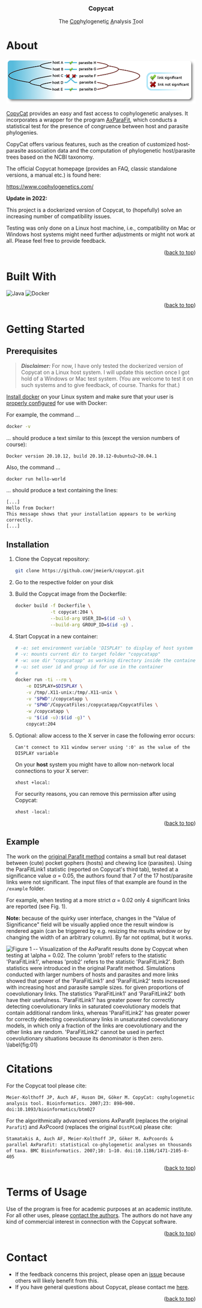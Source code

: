 <a name="readme-top"></a> 

<h3 align="center"> Copycat </h3>
<p align="center"> The <ins>Cop</ins>h<ins>y</ins>logeneti<ins>c</ins> <ins>A</ins>nalysis <ins>T</ins>ool <br />
</p>

<!-- ABOUT THE PROJECT -->
# About

[![Copycat](images/copycat_tanglegram_logo.png)](https://www.cophylogenetics.com/)

[CopyCat](#citations) provides an easy and fast access to cophylogenetic analyses. It incorporates a wrapper for the program [AxParaFit](#citations), which conducts a statistical test for the presence of congruence between host and parasite phylogenies.

CopyCat offers various features, such as the creation of customized host-parasite association data and the computation of phylogenetic host/parasite trees based on the NCBI taxonomy.

The official Copycat homepage (provides an FAQ, classic standalone versions, a manual etc.) is found here: 

https://www.cophylogenetics.com/

**Update in 2022:** 

This project is a dockerized version of Copycat, to (hopefully) solve an increasing number of compatibility issues.

Testing was only done on a Linux host machine, i.e., compatibility on Mac or Windows host systems might need further adjustments or might not work at all. Please feel free to provide feedback.

<p align="right">(<a href="#readme-top">back to top</a>)</p>

# Built With

![Java](https://img.shields.io/badge/java-%23ED8B00.svg?style=for-the-badge&logo=java&logoColor=white)
![Docker](https://img.shields.io/badge/docker-%230db7ed.svg?style=for-the-badge&logo=docker&logoColor=white)

<p align="right">(<a href="#readme-top">back to top</a>)</p>

<!-- GETTING STARTED -->

# Getting Started

## Prerequisites

> **_Disclaimer:_**  For now, I have only tested the dockerized version of Copycat on a Linux host system. I will update this section once I got hold of a Windows or Mac test system. (You are welcome to test it on such systems and to give feedback, of course. Thanks for that.)

<a href="https://docs.docker.com/engine/install/">Install docker</a> on your Linux system and make sure that your user is <a href="https://docs.docker.com/engine/install/linux-postinstall/">properly configured</a> for use with Docker:

For example, the command ...
```bash
docker -v
```
... should produce a text similar to this (except the version numbers of course):
```text
Docker version 20.10.12, build 20.10.12-0ubuntu2~20.04.1
```

Also, the command ...

```bash
docker run hello-world
```

... should produce a text containing the lines:

```text
[...]
Hello from Docker!
This message shows that your installation appears to be working correctly.
[...]
```

## Installation

1.  Clone the Copycat repository:

    ```bash
    git clone https://github.com/jmeierk/copycat.git
    ```

2. Go to the respective folder on your disk 

3. Build the Copycat image from the Dockerfile:

    ```bash
    docker build -f Dockerfile \
                 -t copycat:204 \
                 --build-arg USER_ID=$(id -u) \
                 --build-arg GROUP_ID=$(id -g) .
    ```

4. Start Copycat in a new container:

    ```bash
    # -e: set environment variable 'DISPLAY' to display of host system
    # -v: mounts current dir to target folder "copycatapp"
    # -w: use dir "copycatapp" as working directory inside the container
    # -u: set user id and group id for use in the container
    #
    docker run -ti --rm \
    	-e DISPLAY=$DISPLAY \
    	-v /tmp/.X11-unix:/tmp/.X11-unix \
    	-v "$PWD":/copycatapp \
    	-v "$PWD"/CopycatFiles:/copycatapp/CopycatFiles \
    	-w /copycatapp \
        -u "$(id -u):$(id -g)" \
    	copycat:204
    ```

5. Optional: allow access to the X server in case the following error occurs:
    
    ```text
    Can't connect to X11 window server using ':0' as the value of the DISPLAY variable
    ```
    On your **host** system you might have to allow non-network local connections to your X server:
    
    ```text
    xhost +local:
    ```
    For security reasons, you can remove this permission after using Copycat:
    
    ```text
    xhost -local:
    ```

<p align="right">(<a href="#readme-top">back to top</a>)</p>

## Example

The work on the <a href="https://doi.org/10.1080/10635150252899734">original Parafit method</a> contains a small but real dataset between (cute) pocket gophers (hosts) and chewing lice (parasites). Using the ParaFitLink1 statistic (reported on Copycat's third tab), tested at a significance value $\alpha$ = 0.05, the authors found that 7 of the 17 host/parasite links were not significant. The input files of that example are found in the `/example` folder.

For example, when testing at a more strict $\alpha$ = 0.02 only 4 significant links are reported (see Fig. 1).

**Note:** because of the quirky user interface, changes in the "Value of Significance" field will be visually applied once the result window is rendered again (can be triggered by e.g. resizing the results window or by changing the width of an arbitrary column). By far not optimal, but it works.

![**Figure 1 -- Visualization of the AxParafit results done by Copycat when testing at $\alpha$ = 0.02.** The column 'prob1' refers to the statistic 'ParaFitLink1', whereas 'prob2' refers to the statistic 'ParaFitLink2'. Both statistics were introduced in the <a href="https://doi.org/10.1080/10635150252899734">original Parafit method</a>. Simulations <a href="https://doi.org/10.1080/10635150252899734">conducted</a> with larger numbers of hosts and parasites and more links showed that power of the 'ParaFitLink1' and 'ParaFitLink2' tests increased with increasing host and parasite sample sizes.
for given proportions of coevolutionary links. The statistics 'ParaFitLink1' and 'ParaFitLink2' both have their usefulness. 'ParaFitLink1' has greater power for correctly detecting coevolutionary links in saturated coevolutionary models that contain additional random links, whereas 'ParaFitLink2' has greater power for correctly detecting coevolutionary links in unsaturated coevolutionary models, in which only a fraction of the links are coevolutionary and the other links are random. 'ParaFitLink2' cannot be used in perfect coevolutionary situations because its denominator is then zero.
\label{fig:01}](images/Parafit_expected_significant_links_at_alpha_0.02__gopher_lice_example_dataset.png)


# Citations

For the Copycat tool please cite:
```text
Meier-Kolthoff JP, Auch AF, Huson DH, Göker M. CopyCat: cophylogenetic analysis tool. Bioinformatics. 2007;23: 898–900. doi:10.1093/bioinformatics/btm027
```

For the algorithmically advanced versions AxParafit (replaces the original `Parafit`) and
AxPcoord (replaces the original `DistPCoA`) please cite:
```text
Stamatakis A, Auch AF, Meier-Kolthoff JP, Göker M. AxPcoords & parallel AxParafit: statistical co-phylogenetic analyses on thousands of taxa. BMC Bioinformatics. 2007;10: 1–10. doi:10.1186/1471-2105-8-405
```

<p align="right">(<a href="#readme-top">back to top</a>)</p>

<!-- LICENSE -->

# Terms of Usage

Use of the program is free for academic purposes at an academic institute. For all other uses, please <a href="https://www.cophylogenetics.com/contact/">contact the authors</a>. The authors do not have any kind of commercial interest in connection with the Copycat software.

<p align="right">(<a href="#readme-top">back to top</a>)</p>

<!-- CONTACT -->

# Contact

* If the feedback concerns this project, please open an <a href="https://github.com/jmeierk/copycat/issues">issue</a> because others will likely benefit from this.
* If you have general questions about Copycat, please contact me <a href="https://www.cophylogenetics.com/contact/">here</a>.

<p align="right">(<a href="#readme-top">back to top</a>)</p>
